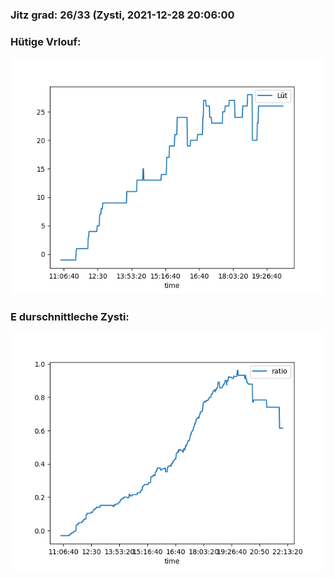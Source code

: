 ### Jitz grad: 26/33 (Zysti, 2021-12-28 20:06:00

### Hütige Vrlouf:
![Graph](Today.png)

### E durschnittleche Zysti:
![Graph](Zysti.png)